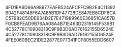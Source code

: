 4FD1EA6D66A98977EAFB524AFCFFC9B2E4C11392
B042F48148F6A7A85B1DF47728DE847EB8CDF8CA
C57982C50DE634D2E7E471989960E36851CA857B
F0CB8FEAD9B76AA08A4B71E463D2319145F539B1
4C52778C10908318C9F9B3D6AD76162155D6524E
4C52778C10908318C9F9B3D6AD76162155D6524E
4FEE060BEC21DE22877E077341FCF8055EDD6607
